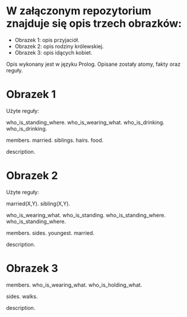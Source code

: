 # W załączonym repozytorium znajduje się opis trzech obrazków:
- Obrazek 1: opis przyjaciół.
- Obrazek 2: opis rodziny królewskiej.
- Obrazek 3: opis idących kobiet.

Opis wykonany jest w języku Prolog. Opisane zostały atomy, fakty oraz reguły.

# Obrazek 1

Użyte reguły:

who_is_standing_where.
who_is_wearing_what.
who_is_drinking.
who_is_drinking.

members.
married.
siblings.
hairs.
food.

description.


# Obrazek 2

Użyte reguły:

married(X,Y).
sibling(X,Y).

who_is_wearing_what.
who_is_standing.
who_is_standing_where.
who_is_standing_where.

members.
sides.
youngest.
married.

description.


# Obrazek 3

members.
who_is_wearing_what.
who_is_holding_what.

sides.
walks.
    
description.
